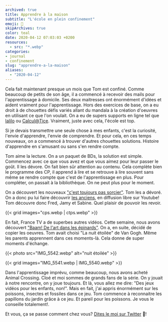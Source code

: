 ```yaml
---
archived: true
title: Apprendre à la maison
subtitle: "L'école en plein confinement"
emoji: 🏫
skipArchives: true
color: teal
date: 2020-04-12 07:03:03 +0200
resources:
  - src: "*.webp"
categories:
- journal
- confinement
slug: "apprendre-a-la-maison"
aliases:
  - "2020-04-12"
---
```


Cela fait maintenant presque un mois que Tom est confiné. Comme beaucoup de petits de son âge, il a commencé à recevoir des mails pour l'apprentissage à domicile. Ses deux maitresses ont énormément d'idées et aident vraiment pour l'apprentissage. Hors des exercices de base, on a eu droit à de chouettes défis variés allant du mandala à la création d'oeuvres en utilisant ce que l'on voulait. On a eu de supers supports en ligne tel que [lalilo](https://www.lalilo.com) ou [Calcul@Tice](https://calculatice.ac-lille.fr/). Vraiment, juste avec cela, l'école est top.

Si je devais transmettre une seule chose à mes enfants, c'est la curiosité, l'envie d'apprendre, l'envie de comprendre. Et pour cela, en ces temps nouveaux, on a commencé à trouver d'autres chouettes solutions. Histoire d'apprendre en s'amusant ou sans s'en rendre compte.

Tom aime la lecture. On a un paquet de BDs, la solution est simple. Commencez avec ce que vous avez et que vous aimez pour leur passer le goût. Il les dévore. On fait bien sûr attention au contenu. Cela complète bien le programme des CP, il apprend à lire et se retrouve à lire souvent sans même se rendre compte que c'est de l'apprentissage en plus.
Pour compléter, on passait à la bibliothèque. On ne peut plus pour le moment.

On a découvert les nouveaux ["c'est toujours pas sorcier"](https://www.france.tv/enfants/neuf-douze-ans/ctps/). Tom les a dévoré. On a donc pu lui faire découvrir [les anciens](https://www.youtube.com/user/cestpassorcierftv), en diffusion libre sur Youtube! Tom découvre donc Fred, Jamy et Sabine. Quel plaisir de pouvoir les revoir.

{{< grid images="cps.webp | ctps.webp" >}}

En fait, France TV a de superbes autres vidéos. Cette semaine, nous avons découvert ["Baam! De l'art dans les épinards"](https://www.france.tv/enfants/neuf-douze-ans/baam-de-l-art-dans-les-epinards/). On a, en suite, décidé de copier les oeuvres. Tom avait choisi "La nuit étoilée" de Van Gogh. Même les parents apprennent dans ces moments-là. Cela donne de super moments d'échange.

{{< photo src="IMG_5542.webp" alt="nuit étoilée" >}}

{{< grid images="IMG_5541.webp | IMG_5540.webp" >}}

Dans l'apprentissage imprévu, comme beaucoup, nous avons acheté Animal Crossing. Cloé et moi sommes de grands fans de la série. On y jouait à notre rencontre, on y joue toujours. Et là, vous allez me dire: "Des jeux vidéos pour les enfants, non!". Mais en fait, j'ai appris énormément sur les poissons, insectes et fossiles dans ce jeu. Tom commence à reconnaitre les papillons du jardin grâce à ce jeu. Et pareil pour les poissons. Je vous le conseille totalement!.

Et vous, ça se passe comment chez vous? [Dites le moi sur Twitter](https://twitter.com/bonjouryannick) 🐥!
